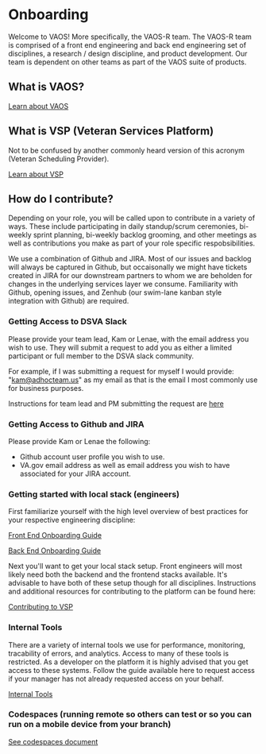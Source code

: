 # Onboarding

Welcome to VAOS! More specifically, the VAOS-R team. The VAOS-R team is comprised of a front end engineering and back end engineering set of disciplines, a research / design discipline, and product development. Our team is dependent on other teams as part of the VAOS suite of products.

## What is VAOS?
[Learn about VAOS](https://github.com/department-of-veterans-affairs/va.gov-team/tree/master/products/health-care/appointments/va-online-scheduling)

## What is VSP (Veteran Services Platform)

Not to be confused by another commonly heard version of this acronym (Veteran Scheduling Provider).

[Learn about VSP](https://github.com/department-of-veterans-affairs/va.gov-team/tree/master/platform)

## How do I contribute?

Depending on your role, you will be called upon to contribute in a variety of ways. These include participating in daily standup/scrum ceremonies, bi-weekly sprint planning, bi-weekly backlog grooming, and other meetings as well as contributions you make as part of your role specific respobsibilities.

We use a combination of Github and JIRA. Most of our issues and backlog will always be captured in Github, but occaisonally we might have tickets created in JIRA for our downstream partners to whom we are beholden for changes in the underlying services layer we consume. Familiarity with Github, opening issues, and Zenhub (our swim-lane kanban style integration with Github) are required.

### Getting Access to DSVA Slack

Please provide your team lead, Kam or Lenae, with the email address you wish to use. They will submit a request to add you as either a limited participant or full member to the DSVA slack community. 

For example, if I was submitting a request for myself I would provide: "kam@adhocteam.us" as my email as that is the email I most commonly use for business purposes.

Instructions for team lead and PM submitting the request are [here](https://github.com/department-of-veterans-affairs/va.gov-team/blob/5c844c775387385678a89bdbf5ad701d94ad00e0/platform/working-with-vsp/orientation/slack-requests.md)

### Getting Access to Github and JIRA

Please provide Kam or Lenae the following:
  - Github account user profile you wish to use.
  - VA.gov email address as well as email address you wish to have associated for your JIRA account.
  
### Getting started with local stack (engineers)

First familiarize yourself with the high level overview of best practices for your respective engineering discipline:

[Front End Onboarding Guide](https://github.com/department-of-veterans-affairs/va.gov-team/blob/master/products/health-care/appointments/va-online-scheduling/engineering/front_end_eng_practices.md)

[Back End Onboarding Guide](https://github.com/department-of-veterans-affairs/va.gov-team/blob/master/products/health-care/appointments/va-online-scheduling/engineering/back_end_eng_practices.md)

Next you'll want to get your local stack setup. Front engineers will most likely need both the backend and the frontend stacks available. It's advisable to have both of these setup though for all disciplines. Instructions and additional resources for contributing to the platform can be found here:

[Contributing to VSP](https://github.com/department-of-veterans-affairs/va.gov-team/tree/master/platform/engineering/backend)

### Internal Tools

There are a variety of internal tools we use for performance, monitoring, tracability of errors, and analytics. Access to many of these tools is restricted. As a developer on the platform it is highly advised that you get access to these systems. Follow the guide available here to request access if your manager has not already requested access on your behalf.

[Internal Tools](https://github.com/department-of-veterans-affairs/va.gov-team/blob/master/platform/engineering/internal-tools.md)


### Codespaces (running remote so others can test or so you can run on a mobile device from your branch)

[See codespaces document](../codespaces.md)
